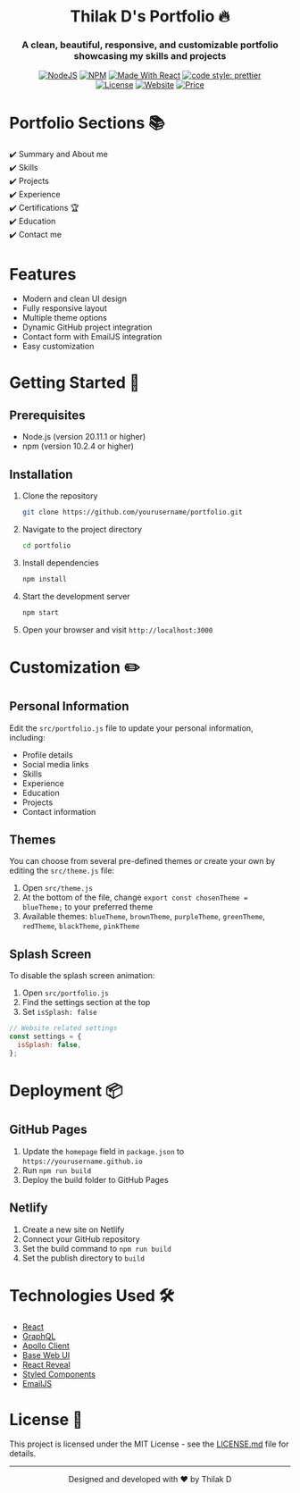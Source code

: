 

<h1 align="center"> Thilak D's Portfolio 🔥 </h1>
<h3 align="center"> A clean, beautiful, responsive, and customizable portfolio <br /> showcasing my skills and projects </h3>

<p align="center">
  <a href="https://nodejs.org/en/blog/release/v20.11.1"><img alt="NodeJS" src="https://img.shields.io/badge/node-20.11.1-important?style=flat-square" /></a>
  <a href="https://www.npmjs.com/package/npm/v/10.2.4"><img alt="NPM" src="https://img.shields.io/badge/npm-10.2.4-blueviolet?style=flat-square" /></a>
  <a href="https://reactjs.org/"><img alt="Made With React" src="https://img.shields.io/badge/made%20with-react-61DAFB?style=flat-square" /></a>
  <a href="https://github.com/prettier/prettier"><img alt="code style: prettier" src="https://img.shields.io/badge/code_style-prettier-ff69b4.svg?style=flat-square" /></a>
  <br/>
  <a href="http://badges.mit-license.org/"><img alt="License" src="http://img.shields.io/:license-mit-blue.svg?style=flat-square" /></a>
  <a href="http://badges.mit-license.org/"><img alt="Website" src="https://img.shields.io/badge/website-up-yellow?style=flat-square" /></a>
  <a href="https://img.shields.io/badge/price-free-ff69b4"><img alt="Price" src="https://img.shields.io/badge/price-free-ff69b4?style=flat-square" /></a>
</p>

# Portfolio Sections 📚

✔️ Summary and About me\
✔️ Skills \
✔️ Projects\
✔️ Experience\
✔️ Certifications 🏆\
✔️ Education\
✔️ Contact me

# Features

- Modern and clean UI design
- Fully responsive layout
- Multiple theme options
- Dynamic GitHub project integration
- Contact form with EmailJS integration
- Easy customization

# Getting Started 🚀

## Prerequisites

- Node.js (version 20.11.1 or higher)
- npm (version 10.2.4 or higher)

## Installation

1. Clone the repository
   ```bash
   git clone https://github.com/yourusername/portfolio.git
   ```

2. Navigate to the project directory
   ```bash
   cd portfolio
   ```

3. Install dependencies
   ```bash
   npm install
   ```

4. Start the development server
   ```bash
   npm start
   ```

5. Open your browser and visit `http://localhost:3000`

# Customization ✏️

## Personal Information

Edit the `src/portfolio.js` file to update your personal information, including:

- Profile details
- Social media links
- Skills
- Experience
- Education
- Projects
- Contact information

## Themes

You can choose from several pre-defined themes or create your own by editing the `src/theme.js` file:

1. Open `src/theme.js`
2. At the bottom of the file, change `export const chosenTheme = blueTheme;` to your preferred theme
3. Available themes: `blueTheme`, `brownTheme`, `purpleTheme`, `greenTheme`, `redTheme`, `blackTheme`, `pinkTheme`

## Splash Screen

To disable the splash screen animation:

1. Open `src/portfolio.js`
2. Find the settings section at the top
3. Set `isSplash: false`

```javascript
// Website related settings
const settings = {
  isSplash: false,
};
```

# Deployment 📦

## GitHub Pages

1. Update the `homepage` field in `package.json` to `https://yourusername.github.io`
2. Run `npm run build`
3. Deploy the build folder to GitHub Pages

## Netlify

1. Create a new site on Netlify
2. Connect your GitHub repository
3. Set the build command to `npm run build`
4. Set the publish directory to `build`

# Technologies Used 🛠️

- [React](https://reactjs.org/)
- [GraphQL](https://graphql.org/)
- [Apollo Client](https://www.apollographql.com/docs/react/)
- [Base Web UI](https://github.com/uber/baseweb)
- [React Reveal](https://www.react-reveal.com/)
- [Styled Components](https://styled-components.com/)
- [EmailJS](https://www.emailjs.com/)

# License 📄

This project is licensed under the MIT License - see the [LICENSE.md](./LICENSE) file for details.

---

<p align="center">Designed and developed with ❤️ by Thilak D</p>
